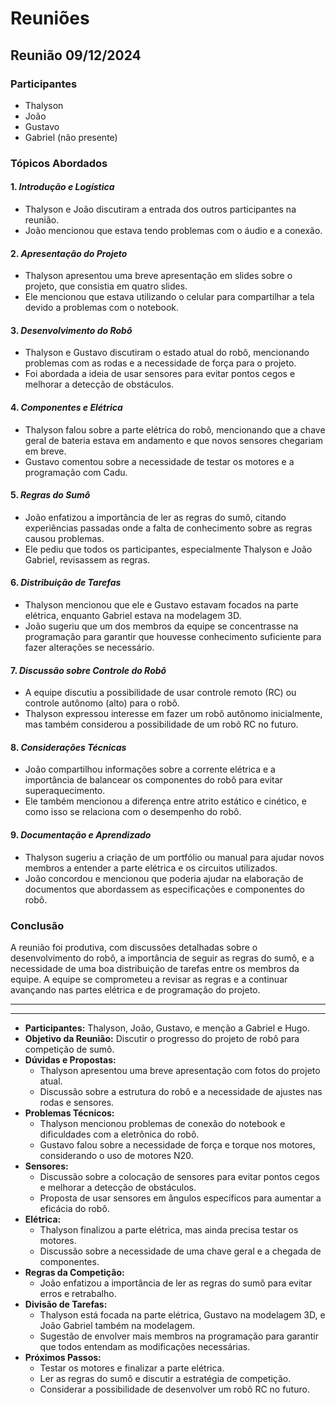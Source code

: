 # Reuniões

## Reunião 09/12/2024

### Participantes

- Thalyson
- João
- Gustavo
- Gabriel (não presente)

### Tópicos Abordados

#### 1. *Introdução e Logística*

- Thalyson e João discutiram a entrada dos outros participantes na reunião.
- João mencionou que estava tendo problemas com o áudio e a conexão.

#### 2. *Apresentação do Projeto*

- Thalyson apresentou uma breve apresentação em slides sobre o projeto, que consistia em quatro slides.
- Ele mencionou que estava utilizando o celular para compartilhar a tela devido a problemas com o notebook.

#### 3. *Desenvolvimento do Robô*

- Thalyson e Gustavo discutiram o estado atual do robô, mencionando problemas com as rodas e a necessidade de força para o projeto.
- Foi abordada a ideia de usar sensores para evitar pontos cegos e melhorar a detecção de obstáculos.

#### 4. *Componentes e Elétrica*

- Thalyson falou sobre a parte elétrica do robô, mencionando que a chave geral de bateria estava em andamento e que novos sensores chegariam em breve.
- Gustavo comentou sobre a necessidade de testar os motores e a programação com Cadu.

#### 5. *Regras do Sumô*

- João enfatizou a importância de ler as regras do sumô, citando experiências passadas onde a falta de conhecimento sobre as regras causou problemas.
- Ele pediu que todos os participantes, especialmente Thalyson e João Gabriel, revisassem as regras.

#### 6. *Distribuição de Tarefas*

- Thalyson mencionou que ele e Gustavo estavam focados na parte elétrica, enquanto Gabriel estava na modelagem 3D.
- João sugeriu que um dos membros da equipe se concentrasse na programação para garantir que houvesse conhecimento suficiente para fazer alterações se necessário.

#### 7. *Discussão sobre Controle do Robô*

- A equipe discutiu a possibilidade de usar controle remoto (RC) ou controle autônomo (alto) para o robô.
- Thalyson expressou interesse em fazer um robô autônomo inicialmente, mas também considerou a possibilidade de um robô RC no futuro.

#### 8. *Considerações Técnicas*

- João compartilhou informações sobre a corrente elétrica e a importância de balancear os componentes do robô para evitar superaquecimento.
- Ele também mencionou a diferença entre atrito estático e cinético, e como isso se relaciona com o desempenho do robô.

#### 9. *Documentação e Aprendizado*

- Thalyson sugeriu a criação de um portfólio ou manual para ajudar novos membros a entender a parte elétrica e os circuitos utilizados.
- João concordou e mencionou que poderia ajudar na elaboração de documentos que abordassem as especificações e componentes do robô.

### Conclusão

A reunião foi produtiva, com discussões detalhadas sobre o desenvolvimento do robô, a importância de seguir as regras do sumô, e a necessidade de uma boa distribuição de tarefas entre os membros da equipe. A equipe se comprometeu a revisar as regras e a continuar avançando nas partes elétrica e de programação do projeto.

---

---

- **Participantes:** Thalyson, João, Gustavo, e menção a Gabriel e Hugo.
- **Objetivo da Reunião:** Discutir o progresso do projeto de robô para competição de sumô.
- **Dúvidas e Propostas:**
  - Thalyson apresentou uma breve apresentação com fotos do projeto atual.
  - Discussão sobre a estrutura do robô e a necessidade de ajustes nas rodas e sensores.
- **Problemas Técnicos:**
  - Thalyson mencionou problemas de conexão do notebook e dificuldades com a eletrônica do robô.
  - Gustavo falou sobre a necessidade de força e torque nos motores, considerando o uso de motores N20.
- **Sensores:**
  - Discussão sobre a colocação de sensores para evitar pontos cegos e melhorar a detecção de obstáculos.
  - Proposta de usar sensores em ângulos específicos para aumentar a eficácia do robô.
- **Elétrica:**
  - Thalyson finalizou a parte elétrica, mas ainda precisa testar os motores.
  - Discussão sobre a necessidade de uma chave geral e a chegada de componentes.
- **Regras da Competição:**
  - João enfatizou a importância de ler as regras do sumô para evitar erros e retrabalho.
- **Divisão de Tarefas:**
  - Thalyson está focada na parte elétrica, Gustavo na modelagem 3D, e João Gabriel também na modelagem.
  - Sugestão de envolver mais membros na programação para garantir que todos entendam as modificações necessárias.
- **Próximos Passos:**
  - Testar os motores e finalizar a parte elétrica.
  - Ler as regras do sumô e discutir a estratégia de competição.
  - Considerar a possibilidade de desenvolver um robô RC no futuro.
